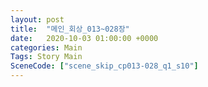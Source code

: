 ```yaml
---
layout: post
title:  "메인_회상_013~028장"
date:   2020-10-03 01:00:00 +0000
categories: Main
Tags: Story Main
SceneCode: ["scene_skip_cp013-028_q1_s10"]
---
```

